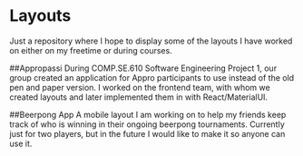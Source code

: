# Layouts
Just a repository where I hope to display some of the layouts I have worked on either on my freetime or during courses. 

##Appropassi
During COMP.SE.610 Software Engineering Project 1, our group created an application for Appro participants to use instead of the old pen and paper version.
I worked on the frontend team, with whom we created layouts and later implemented them in with React/MaterialUI.

##Beerpong App
A mobile layout I am working on to help my friends keep track of who is winning in their ongoing beerpong tournaments. Currently just for two players,
but in the future I would like to make it so anyone can use it. 
